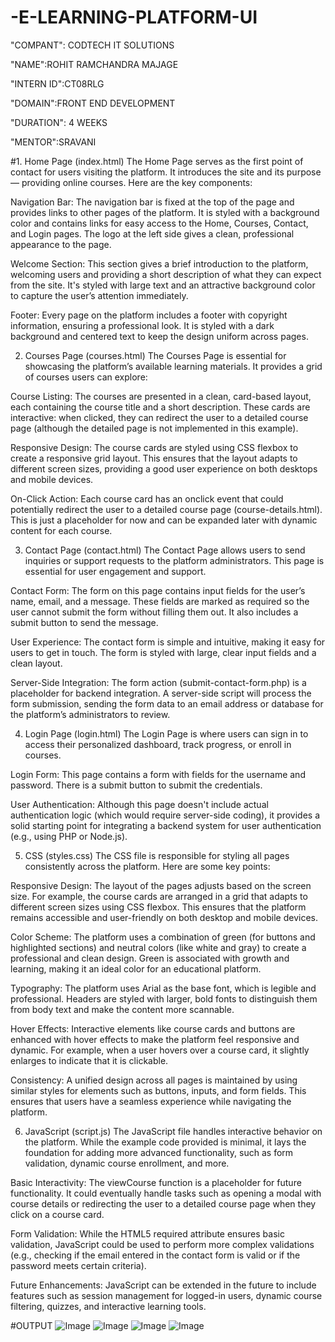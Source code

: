 # -E-LEARNING-PLATFORM-UI

"COMPANT": CODTECH IT SOLUTIONS

"NAME":ROHIT RAMCHANDRA MAJAGE

"INTERN ID":CT08RLG

"DOMAIN":FRONT END DEVELOPMENT

"DURATION": 4 WEEKS

"MENTOR":SRAVANI

#1. Home Page (index.html)
The Home Page serves as the first point of contact for users visiting the platform. It introduces the site and its purpose — providing online courses. Here are the key components:

Navigation Bar: The navigation bar is fixed at the top of the page and provides links to other pages of the platform. It is styled with a background color and contains links for easy access to the Home, Courses, Contact, and Login pages. The logo at the left side gives a clean, professional appearance to the page.

Welcome Section: This section gives a brief introduction to the platform, welcoming users and providing a short description of what they can expect from the site. It's styled with large text and an attractive background color to capture the user’s attention immediately.

Footer: Every page on the platform includes a footer with copyright information, ensuring a professional look. It is styled with a dark background and centered text to keep the design uniform across pages.

2. Courses Page (courses.html)
The Courses Page is essential for showcasing the platform’s available learning materials. It provides a grid of courses users can explore:

Course Listing: The courses are presented in a clean, card-based layout, each containing the course title and a short description. These cards are interactive: when clicked, they can redirect the user to a detailed course page (although the detailed page is not implemented in this example).

Responsive Design: The course cards are styled using CSS flexbox to create a responsive grid layout. This ensures that the layout adapts to different screen sizes, providing a good user experience on both desktops and mobile devices.

On-Click Action: Each course card has an onclick event that could potentially redirect the user to a detailed course page (course-details.html). This is just a placeholder for now and can be expanded later with dynamic content for each course.

3. Contact Page (contact.html)
The Contact Page allows users to send inquiries or support requests to the platform administrators. This page is essential for user engagement and support.

Contact Form: The form on this page contains input fields for the user’s name, email, and a message. These fields are marked as required so the user cannot submit the form without filling them out. It also includes a submit button to send the message.

User Experience: The contact form is simple and intuitive, making it easy for users to get in touch. The form is styled with large, clear input fields and a clean layout.

Server-Side Integration: The form action (submit-contact-form.php) is a placeholder for backend integration. A server-side script will process the form submission, sending the form data to an email address or database for the platform’s administrators to review.

4. Login Page (login.html)
The Login Page is where users can sign in to access their personalized dashboard, track progress, or enroll in courses.

Login Form: This page contains a form with fields for the username and password. There is a submit button to submit the credentials.

User Authentication: Although this page doesn't include actual authentication logic (which would require server-side coding), it provides a solid starting point for integrating a backend system for user authentication (e.g., using PHP or Node.js).

5. CSS (styles.css)
The CSS file is responsible for styling all pages consistently across the platform. Here are some key points:

Responsive Design: The layout of the pages adjusts based on the screen size. For example, the course cards are arranged in a grid that adapts to different screen sizes using CSS flexbox. This ensures that the platform remains accessible and user-friendly on both desktop and mobile devices.

Color Scheme: The platform uses a combination of green (for buttons and highlighted sections) and neutral colors (like white and gray) to create a professional and clean design. Green is associated with growth and learning, making it an ideal color for an educational platform.

Typography: The platform uses Arial as the base font, which is legible and professional. Headers are styled with larger, bold fonts to distinguish them from body text and make the content more scannable.

Hover Effects: Interactive elements like course cards and buttons are enhanced with hover effects to make the platform feel responsive and dynamic. For example, when a user hovers over a course card, it slightly enlarges to indicate that it is clickable.

Consistency: A unified design across all pages is maintained by using similar styles for elements such as buttons, inputs, and form fields. This ensures that users have a seamless experience while navigating the platform.

6. JavaScript (script.js)
The JavaScript file handles interactive behavior on the platform. While the example code provided is minimal, it lays the foundation for adding more advanced functionality, such as form validation, dynamic course enrollment, and more.

Basic Interactivity: The viewCourse function is a placeholder for future functionality. It could eventually handle tasks such as opening a modal with course details or redirecting the user to a detailed course page when they click on a course card.

Form Validation: While the HTML5 required attribute ensures basic validation, JavaScript could be used to perform more complex validations (e.g., checking if the email entered in the contact form is valid or if the password meets certain criteria).

Future Enhancements: JavaScript can be extended in the future to include features such as session management for logged-in users, dynamic course filtering, quizzes, and interactive learning tools.

#OUTPUT
![Image](https://github.com/user-attachments/assets/ff55835a-14f5-428f-b752-821da7749ef9)
![Image](https://github.com/user-attachments/assets/504d4bf9-6316-4fc1-83f6-6f7c0acb224a)
![Image](https://github.com/user-attachments/assets/b51c73a5-e5d6-4a33-9933-cb38b95ddb16)
![Image](https://github.com/user-attachments/assets/091b79ea-b8ea-4cc4-a17d-76f99498e585)
